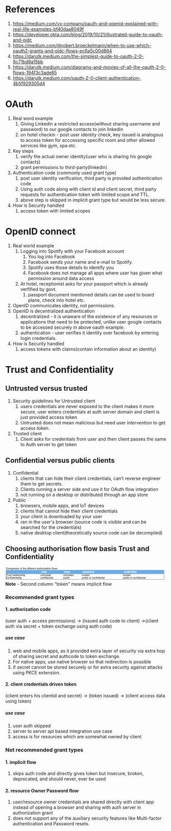 # References
1. https://medium.com/vx-company/oauth-and-openid-explained-with-real-life-examples-bf40daa8049f
2. https://developer.okta.com/blog/2019/10/21/illustrated-guide-to-oauth-and-oidc
3. https://medium.com/@robert.broeckelmann/when-to-use-which-oauth2-grants-and-oidc-flows-ec6a5c00d864
4. https://darutk.medium.com/the-simplest-guide-to-oauth-2-0-8c71bd9a15bb
5. https://darutk.medium.com/diagrams-and-movies-of-all-the-oauth-2-0-flows-194f3c3ade85
6. https://darutk.medium.com/oauth-2-0-client-authentication-4b5f929305d4

# OAuth
1. Real word example
    1. Giving Linkedin a restricted access(without sharing username and password) to our google contacts to join linkedin
    2. on hotel checkin - post user identity check, key issued is analogous to access token for acccessing specific room and other allowed services like gym, spa etc.
2. Key steps
   1. verify the actual owner identity(user who is sharing his google contacts)
   2. grant permissions to third-party(linkedin)
3. Authentication code (commonly used grant type)
    1. post user identity verificaiton, third party is provided authenticaiton code
    2. Using auth code along with client id and client secret, third party requests for authentication token with limited scope and TTL.
    3. above step is skipped in implicit grant type but would be less secure.
4. How is Security handled
   1. access token with limited scopes

# OpenID connect
1. Real world example
   1. Logging into Spotify with your Facebook account
      1. You log into Facebook
      2. Facebook sends your name and e-mail to Spotify.
      3. Spotify uses those details to identify you
      4. Facebook does not manage all apps where user has given what permission around data access
    2. At hotel, receptionist asks for your passport which is already verfified by govt.
       1. passport document mentioned details can be used to board plane, check into hotel etc.
3. OpenID communicates identity, not permissions.
4. OpenID is decentralized authentication 
   1. decentralized - it is unaware of the existence of any resources or applications that need to be protected, unlike user google contacts to be accessed securely in above oauth example.
   2. authentication - user verifies it identity over facebook by entering login credentials.
5. How is Security handled
   1. access tokens with claims(contain information about an identity)

# Trust and Confidentiality 
   ## Untrusted versus trusted
   1. Security guidelines for Untrusted client
      1. users credentials are never exposed to the client makes it more secure, user enters credentials at auth server domain and client is just provided access token
      2. Untrusted does not mean malicious but need user intervention to get access token.
   2. Trusted client
      1. Client asks for credentials from user and then client passes the same to Auth server to get token

  ## Confidential versus public clients
   1. Confidential
      1. clients that can hide their client credentials, can’t reverse engineer them to get secrets.
      2. Clients running a server side and use it for OAuth flow integration
      3. not running on a desktop or distributed through an app store
   2. Public
      1. browsers, mobile apps, and IoT devices
      2. clients that cannot hide their client credentials
      3. your client is downloaded by your user
      4. ran in the user's browser (source code is visible and can be searched for the credentials)
      5. native desktop client(theoretically source code can be decompiled)

  ## Choosing authorisation flow basis Trust and Confidentiality 

  ![](https://github.com/khatwaniNikhil/AuthN_AuthZ/blob/main/different_authorisation_flows.png)
  **Note** - Second column “token” means implicit flow

  ### Recommended grant types
  #### 1. authorization code
  (user auth + access permissions)  ->  (issued auth code to client)  ->(client auth via secret + token exchange using auth code)

  ##### use case
  1. web and mobile apps, as it provided extra layer of security via extra hop of sharing secret and authcode to token exchange.
  2. For native apps, use native browser so that redirection is possible
  3. if secret cannot be stored securely or for extra security against attacks using PKCE extension.

  #### 2. client credentials driven token
  (client enters his clientid and secret) -> (token issued) -> (client access data using token)
  
  ##### use case
  1. user auth skipped
  2. server to server api based integration use case
  3. access is for resources which are somewhat owned by client

 ### Not recommended grant types
 #### 1. implicit flow
 1. skips auth code and directly gives token but  insecure, broken, deprecated, and should never, ever be used 

 #### 2. resource Owner Password flow 
 1. user/resource owner credentials are shared directly with client app instead of opening a browser and sharing with auth server in authorization grant
 2. does not support any of the auxiliary security features like Multi-factor authentication and Password resets.


